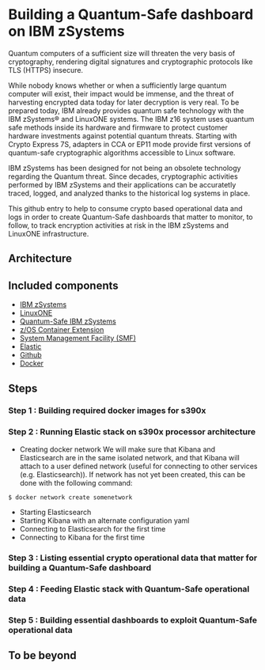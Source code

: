 # Building a Quantum-Safe dashboard on IBM zSystems

Quantum computers of a sufficient size will threaten the very basis of cryptography, rendering digital signatures and cryptographic protocols like TLS (HTTPS) insecure.

While nobody knows whether or when a sufficiently large quantum computer will exist, their impact would be immense, and the threat of harvesting encrypted data today for later decryption is very real. To be prepared today, IBM already provides quantum safe technology with the IBM zSystems® and LinuxONE systems. The IBM z16 system uses quantum safe methods inside its hardware and firmware to protect customer hardware investments against potential quantum threats. Starting with Crypto Express 7S, adapters in CCA or EP11 mode provide first versions of quantum-safe cryptographic algorithms accessible to Linux software.

IBM zSystems has been designed for not being an obsolete technology regarding the Quantum threat. Since decades, cryptographic activities performed by IBM zSystems and their applications can be accuratetly traced, logged, and analyzed thanks to the historical log systems in place.

This github entry to help to consume crypto based operational data and logs in order to create Quantum-Safe dashboards that matter to monitor, to follow, to track encryption activities at risk in the IBM zSystems and LinuxONE infrastructure.

## Architecture
## Included components
* [IBM zSystems](https://www.ibm.com/z)
* [LinuxONE](https://www.ibm.com/linuxone)
* [Quantum-Safe IBM zSystems](https://www.ibm.com/downloads/cas/G5NNXDOA)
* [z/OS Container Extension](https://www.ibm.com/support/z-content-solutions/container-extensions/)
* [System Management Facility (SMF)](https://www.ibm.com/docs/en/zos/2.1.0?topic=smf-abstract-mvs-system-management-facility)
* [Elastic](https://www.elastic.co/)
* [Github](https://github.com/linux-on-ibm-z/dockerfile-examples)
* [Docker](https://www.docker.com/)

## Steps
### Step 1 : Building required docker images for s390x



### Step 2 : Running Elastic stack on s390x processor architecture
* Creating docker network
We will make sure that Kibana and Elasticsearch are in the same isolated network, and that Kibana will attach to a user defined network (useful for connecting to other services (e.g. Elasticsearch)). If network has not yet been created, this can be done with the following command:
```
$ docker network create somenetwork
```

* Starting Elasticsearch
* Starting Kibana with an alternate configuration yaml
* Connecting to Elasticsearch for the first time
* Connecting to Kibana for the first time
### Step 3 : Listing essential crypto operational data that matter for building a Quantum-Safe dashboard
### Step 4 : Feeding Elastic stack with Quantum-Safe operational data
### Step 5 : Building essential dashboards to exploit Quantum-Safe operational data
## To be beyond
